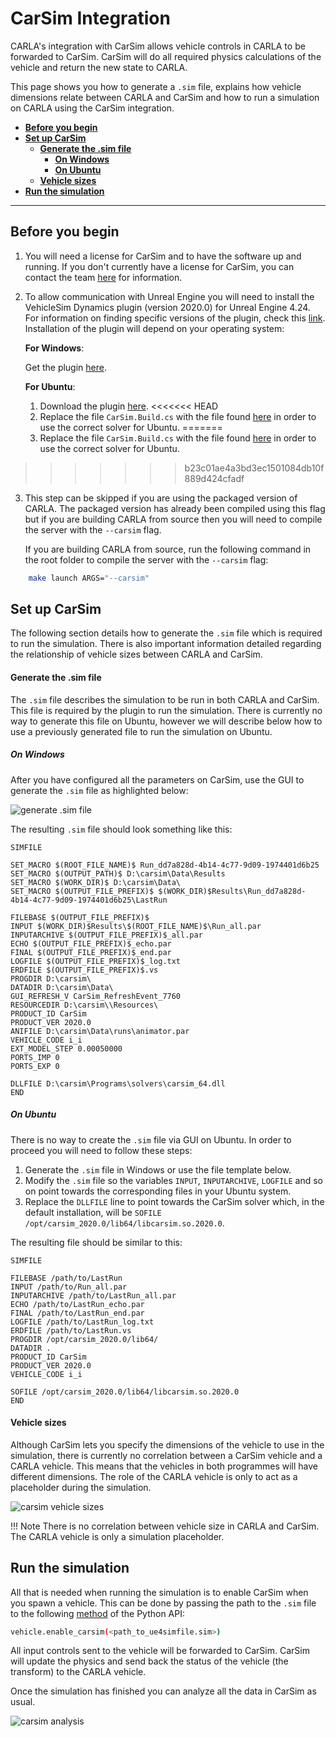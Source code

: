 # CarSim Integration

CARLA's integration with CarSim allows vehicle controls in CARLA to be forwarded to CarSim. CarSim will do all required physics calculations of the vehicle and return the new state to CARLA. 

This page shows you how to generate a `.sim` file, explains how vehicle dimensions relate between CARLA and CarSim and how to run a simulation on CARLA using the CarSim integration.

*   [__Before you begin__](#before-you-begin)  
*   [__Set up CarSim__](#set-up-carsim)  
	*   [__Generate the .sim file__](#generate-the-sim-file)  
        * [__On Windows__](#on-windows)
        * [__On Ubuntu__](#on-ubuntu)
	*   [__Vehicle sizes__](#vehicle-sizes)  
*   [__Run the simulation__](#run-the-simulation)  

---
## Before you begin

1. You will need a license for CarSim and to have the software up and running. If you don't currently have a license for CarSim, you can contact the team [here](https://www.carsim.com/forms/additional_information.php) for information.
2. To allow communication with Unreal Engine you will need to install the VehicleSim Dynamics plugin (version 2020.0) for Unreal Engine 4.24. For information on finding specific versions of the plugin, check this [link](https://www.carsim.com/products/supporting/unreal/index.php). Installation of the plugin will depend on your operating system:
   
    __For Windows__:

    Get the plugin [here](https://www.unrealengine.com/marketplace/en-US/product/carsim-vehicle-dynamics).

    __For Ubuntu__:

    1. Download the plugin [here](https://www.carsim.com/users/unreal_plugin/unreal_plugin_2020_0.php).
<<<<<<< HEAD
    2. Replace the file `CarSim.Build.cs` with the file found [here](https://carla-assets.s3.us-east-005.backblazeb2.com/Backup/CarSim.Build.cs) in order to use the correct solver for Ubuntu.
=======
    2. Replace the file `CarSim.Build.cs` with the file found [here](https://carla-releases.s3.us-east-005.backblazeb2.com/Backup/CarSim.Build.cs) in order to use the correct solver for Ubuntu.
>>>>>>> b23c01ae4a3bd3ec1501084db10f889d424cfadf

3. This step can be skipped if you are using the packaged version of CARLA. The packaged version has already been compiled using this flag but if you are building CARLA from source then you will need to compile the server with the `--carsim` flag.  

    If you are building CARLA from source, run the following command in the root folder to compile the server with the `--carsim` flag:

```sh
    make launch ARGS="--carsim"
```

## Set up CarSim

The following section details how to generate the `.sim` file which is required to run the simulation. There is also important information detailed regarding the relationship of vehicle sizes between CARLA and CarSim. 

#### Generate the .sim file

The `.sim` file describes the simulation to be run in both CARLA and CarSim. This file is required by the plugin to run the simulation. There is currently no way to generate this file on Ubuntu, however we will describe below how to use a previously generated file to run the simulation on Ubuntu. 

##### On Windows

After you have configured all the parameters on CarSim, use the GUI to generate the `.sim` file as highlighted below:

![generate .sim file](img/carsim_generate.jpg)

The resulting `.sim` file should look something like this:

```
SIMFILE

SET_MACRO $(ROOT_FILE_NAME)$ Run_dd7a828d-4b14-4c77-9d09-1974401d6b25
SET_MACRO $(OUTPUT_PATH)$ D:\carsim\Data\Results
SET_MACRO $(WORK_DIR)$ D:\carsim\Data\
SET_MACRO $(OUTPUT_FILE_PREFIX)$ $(WORK_DIR)$Results\Run_dd7a828d-4b14-4c77-9d09-1974401d6b25\LastRun

FILEBASE $(OUTPUT_FILE_PREFIX)$
INPUT $(WORK_DIR)$Results\$(ROOT_FILE_NAME)$\Run_all.par
INPUTARCHIVE $(OUTPUT_FILE_PREFIX)$_all.par
ECHO $(OUTPUT_FILE_PREFIX)$_echo.par
FINAL $(OUTPUT_FILE_PREFIX)$_end.par
LOGFILE $(OUTPUT_FILE_PREFIX)$_log.txt
ERDFILE $(OUTPUT_FILE_PREFIX)$.vs
PROGDIR D:\carsim\
DATADIR D:\carsim\Data\
GUI_REFRESH_V CarSim_RefreshEvent_7760
RESOURCEDIR D:\carsim\\Resources\
PRODUCT_ID CarSim
PRODUCT_VER 2020.0
ANIFILE D:\carsim\Data\runs\animator.par
VEHICLE_CODE i_i
EXT_MODEL_STEP 0.00050000
PORTS_IMP 0
PORTS_EXP 0

DLLFILE D:\carsim\Programs\solvers\carsim_64.dll
END
```
##### On Ubuntu

There is no way to create the `.sim` file via GUI on Ubuntu. In order to proceed you will need to follow these steps:

1. Generate the `.sim` file in Windows or use the file template below.
2. Modify the `.sim` file so the variables `INPUT`, `INPUTARCHIVE`, `LOGFILE` and so on point towards the corresponding files in your Ubuntu 
system.
3. Replace the `DLLFILE` line to point towards the CarSim solver which, in the default installation, will be `SOFILE /opt/carsim_2020.0/lib64/libcarsim.so.2020.0`. 

The resulting file should be similar to this:

```
SIMFILE

FILEBASE /path/to/LastRun
INPUT /path/to/Run_all.par
INPUTARCHIVE /path/to/LastRun_all.par
ECHO /path/to/LastRun_echo.par
FINAL /path/to/LastRun_end.par
LOGFILE /path/to/LastRun_log.txt
ERDFILE /path/to/LastRun.vs
PROGDIR /opt/carsim_2020.0/lib64/
DATADIR .
PRODUCT_ID CarSim
PRODUCT_VER 2020.0
VEHICLE_CODE i_i

SOFILE /opt/carsim_2020.0/lib64/libcarsim.so.2020.0
END
```
#### Vehicle sizes

Although CarSim lets you specify the dimensions of the vehicle to use in the simulation, there is currently no correlation between a CarSim vehicle and a CARLA 
vehicle. This means that the vehicles in both programmes will have different dimensions. The role of the CARLA vehicle is only to act as a placeholder during the simulation.

![carsim vehicle sizes](img/carsim_vehicle_sizes.jpg)

!!! Note
    There is no correlation between vehicle size in CARLA and CarSim. The CARLA vehicle is only a simulation placeholder.

## Run the simulation

All that is needed when running the simulation is to enable CarSim when you spawn a vehicle. This can be done by passing the path to the `.sim` file to the following [method](https://carla.readthedocs.io/en/latest/python_api/#carla.Vehicle.enable_carsim) of the Python API:

```sh
vehicle.enable_carsim(<path_to_ue4simfile.sim>)
```

All input controls sent to the vehicle will be forwarded to CarSim. CarSim will update the 
physics and send back the status of the vehicle (the transform) to the CARLA vehicle. 

Once the simulation has finished you can analyze all the data in CarSim as usual. 

![carsim analysis](img/carsim_analysis.jpg)


